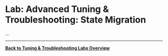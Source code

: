 # Lab: Advanced Tuning & Troubleshooting: State Migration

...

-----

[**Back to Tuning & Troubleshooting Labs Overview**](../README.md)
